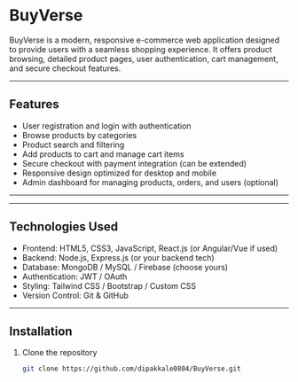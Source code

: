 # BuyVerse

BuyVerse is a modern, responsive e-commerce web application designed to provide users with a seamless shopping experience. It offers product browsing, detailed product pages, user authentication, cart management, and secure checkout features.

---

## Features

- User registration and login with authentication
- Browse products by categories
- Product search and filtering
- Add products to cart and manage cart items
- Secure checkout with payment integration (can be extended)
- Responsive design optimized for desktop and mobile
- Admin dashboard for managing products, orders, and users (optional)

---

---

## Technologies Used

- Frontend: HTML5, CSS3, JavaScript, React.js (or Angular/Vue if used)
- Backend: Node.js, Express.js (or your backend tech)
- Database: MongoDB / MySQL / Firebase (choose yours)
- Authentication: JWT / OAuth
- Styling: Tailwind CSS / Bootstrap / Custom CSS
- Version Control: Git & GitHub

---

## Installation

1. Clone the repository
   ```bash
   git clone https://github.com/dipakkale0804/BuyVerse.git
